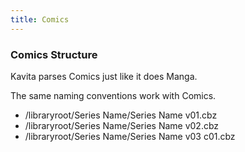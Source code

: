 ```yaml
---
title: Comics
---
```


### Comics Structure

Kavita parses Comics just like it does Manga.

The same naming conventions work with Comics.

* /libraryroot/Series Name/Series Name v01.cbz  
* /libraryroot/Series Name/Series Name v02.cbz  
* /libraryroot/Series Name/Series Name v03 c01.cbz  
 